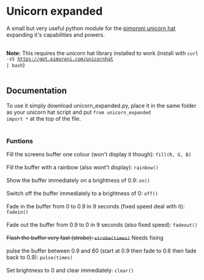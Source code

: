 # Unicorn expanded
A small but very useful python module for the <a href="https://shop.pimoroni.com/products/unicorn-hat">pimoroni unicorn hat</a> expanding it's capabilities and powers.<br><br>

<b>Note:</b> This requires the unicorn hat library installed to work (install with <code>curl -sS https://get.pimoroni.com/unicornhat | bash</code>)<br><br>

## Documentation
To use it simply download unicorn_expanded.py, place it in the same folder as your unicorn hat script and put <code>from unicorn_expanded import *</code> at the top of the file. <br><br>


### Funtions
Fill the screens buffer one colour (won't display it though): <code>fill(R, G, B)</code><br><br>
Fill the buffer with a rainbow (also wont't display): <code>rainbow()</code><br><br>
Show the buffer immediately on a brightness of 0.9: <code>on()</code><br><br>
Switch off the buffer immediately to a brightness of 0: <code>off()</code><br><br>
Fade in the buffer from 0 to 0.9 in 9 seconds (fixed speed deal with it): <code>fadein()</code><br><br>
Fade out the buffer from 0.9 to 0 in 9 seconds (also fixed speed): <code>fadeout()</code><br><br>
<s>Flash the buffer very fast (strobe): <code>strobe(times)</code></s> Needs fixing<br><br>
pulse the buffer between 0.9 and 60 (start at 0.9 then fade to 0.6 then fade back to 0.9): <code>pulse(times)</code><br><br>
Set brightness to 0 and clear immediately: <code>clear()</code><br><br>
